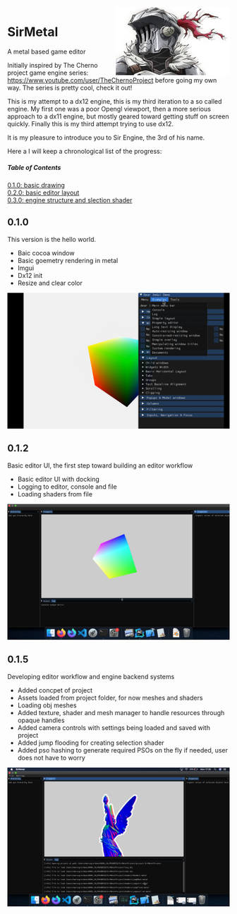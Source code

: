 <img style="float: right;" src="SirMetal/SirMetal/docs/images/logo.png">

# SirMetal
A metal based game editor 


Initially inspired by The Cherno project game engine series: https://www.youtube.com/user/TheChernoProject before going my own way. The series is pretty cool, check it out!

This is my attempt to a dx12 engine, this is my third iteration to a so called engine. 
My first one was a poor Opengl viewport, then a more serious approach to a dx11 engine, but mostly geared toward getting stuff on screen quickly. 
Finally this is my third attempt trying to use dx12. 

It is my pleasure to introduce you to Sir Engine, the 3rd of his name.

Here a I will keep a chronological list of the progress:

##### Table of Contents  
[0.1.0: basic drawing](#v010)  
[0.2.0: basic editor layout](#v020)  
[0.3.0: engine structure and slection shader](#v030)  

## 0.1.0 <a name="v010"/>
This version is the hello world.
* Baic cocoa window
* Basic goemetry rendering in metal 
* Imgui
* Dx12 init
* Resize and clear color

![alt text](./docs/images/SirMetal01.png "basic")

## 0.1.2 <a name="v012"/>
Basic editor UI, the first step toward building an editor workflow
* Basic editor UI with docking
* Logging to editor, console and file 
* Loading shaders from file

![alt text](./docs/images/SirMetal02.png "basicui")

## 0.1.5 <a name="v012"/>
Developing editor workflow and engine backend systems
* Added concpet of project
* Assets loaded from project folder, for now meshes and shaders
* Loading obj meshes
* Added texture, shader and mesh manager to handle resources through opaque handles
* Added camera controls with settings being loaded and saved with project
* Added jump flooding for creating selection shader
* Added pso hashing to generate required PSOs on the fly if needed, user does not have to worry

![alt text](./docs/images/SirMetal03.png "meshes")
